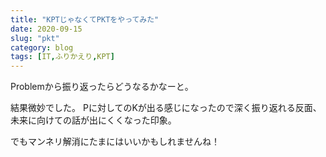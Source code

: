 ```yaml
---
title: "KPTじゃなくてPKTをやってみた"
date: 2020-09-15
slug: "pkt"
category: blog
tags: [IT,ふりかえり,KPT]
---
```

<p>Problemから振り返ったらどうなるかなーと。</p>

<p>結果微妙でした。
Pに対してのKが出る感じになったので深く振り返れる反面、未来に向けての話が出にくくなった印象。</p>

<p>でもマンネリ解消にたまにはいいかもしれませんね！</p>

